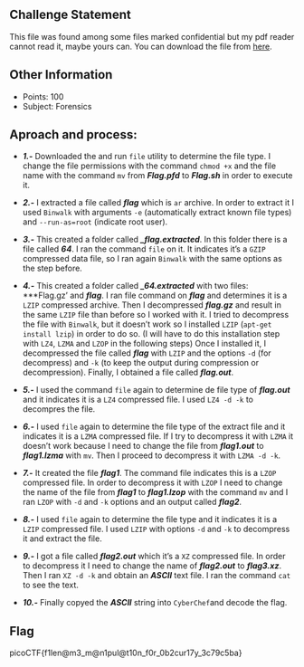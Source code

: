 ## Challenge Statement
This file was found among some files marked confidential but my pdf reader cannot read it, maybe yours can. You can download the file from [here](https://artifacts.picoctf.net/c/323/Flag.pdf).

## Other Information
* Points: 100
* Subject: Forensics

## Aproach and process:
 * ***1.-*** Downloaded the and run `file` utility to determine the file type. I change the file permissions with the command `chmod +x` and the file
name with the command `mv` from ***Flag.pfd*** to ***Flag.sh*** in order to execute it.

* ***2.-*** I extracted a file called ***flag*** which is `ar` archive. In order to extract it I used `Binwalk` with arguments `-e` (automatically
extract known file types) and `--run-as=root` (indicate root user).

* ***3.-*** This created a folder called ***_flag.extracted***. In this folder there is a file called ***64***. I ran the
command `file` on it. It indicates it’s a `GZIP` compressed data file, so I ran again `Binwalk` with the same options as the step before.

* ***4.-*** This created a folder called ***_64.extracted*** with two files: ***Flag.gz’ and ***flag***. I ran file command on ***flag*** and determines it 
is a `LZIP` compressed archive. Then I decompressed ***flag.gz*** and result in the same `LZIP` file than before so I worked with it. I tried to decompress 
the file with `Binwalk`, but it doesn’t work so I installed `LZIP` (`apt-get install lzip`) in order to do so. (I will have to do this installation step with `LZ4`,
`LZMA` and `LZOP` in the following steps) Once I installed it, I decompressed the file called ***flag*** with `LZIP` and the options `-d` (for decompress) and `-k` 
(to keep the output during compression or decompression). Finally, I obtained a file called ***flag.out***.

* ***5.-***  I used the command `file` again to determine de file type of ***flag.out*** and it indicates it is a `LZ4` compressed file. I used `LZ4 -d -k` to decompres
the file.

* ***6.-*** I used `file` again to determine the file type of the extract file and it indicates it is a `LZMA` compressed file. If I try to decompress it with `LZMA` 
it doesn’t work because I need to change the file from ***flag1.out*** to ***flag1.lzma*** with `mv`. Then I proceed to decompress it with `LZMA -d -k`.

* ***7.-*** It created the file ***flag1***. The command file indicates this is a `LZOP` compressed file. In order to decompress it with `LZOP` I need to change the name 
of the file from ***flag1*** to ***flag1.lzop*** with the command `mv` and I ran `LZOP` with `-d` and `-k` options and an output called ***flag2***.

* ***8.-*** I used `file` again to determine the file type and it indicates it is a `LZIP` compressed file. I used `LZIP` with options `-d` and `-k` to decompress it and extract 
the file.

* ***9.-*** I got a file called ***flag2.out*** which it’s a `XZ` compressed file. In order to decompress it I need to change the name of ***flag2.out*** to ***flag3.xz***. Then
I ran `XZ -d -k` and obtain an ***ASCII*** text file. I ran the command `cat` to see the text.


* ***10.-*** Finally copyed the ***ASCII*** string into `CyberChef`and decode the flag.

## Flag
picoCTF{f1len@m3_m@n1pul@t10n_f0r_0b2cur17y_3c79c5ba}
